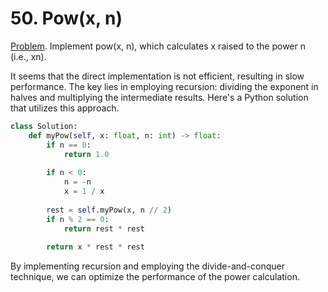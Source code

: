 # 50. Pow(x, n)
[Problem](https://leetcode.com/problems/powx-n/description/). Implement pow(x, n), which calculates x raised to the power n (i.e., xn).

It seems that the direct implementation is not efficient, resulting in slow performance. The key lies in employing recursion: dividing the exponent in halves and multiplying the intermediate results. Here's a Python solution that utilizes this approach.

```python
class Solution:
    def myPow(self, x: float, n: int) -> float:
        if n == 0:
            return 1.0
        
        if n < 0:
            n = -n 
            x = 1 / x
        
        rest = self.myPow(x, n // 2)
        if n % 2 == 0:
            return rest * rest
        
        return x * rest * rest 
```

By implementing recursion and employing the divide-and-conquer technique, we can optimize the performance of the power calculation.